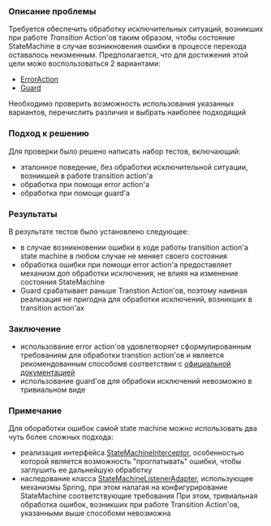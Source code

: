 ### Описание проблемы
Требуется обеспечить обработку исключительных ситуаций, возникших при работе _Transition_ Action'ов таким образом, чтобы 
состояние StateMachine в случае возникновения ошибки в процессе перехода оставалось неизменным. Предполагается, что для 
достижения этой цели можо воспользоваться 2 вариантами: 
- [ErrorAction](https://docs.spring.io/spring-statemachine/docs/current/api/org/springframework/statemachine/config/configurers/AbstractTransitionConfigurer.html#addAction-org.springframework.statemachine.action.Action-org.springframework.statemachine.action.Action-) 
- [Guard](https://docs.spring.io/spring-statemachine/docs/current/api/index.html?org/springframework/statemachine/guard/Guard.html)

Необходимо проверить возможность использования указанных вариантов, перечислить различия и выбрать наиболее подходящий
### Подход к решению
Для проверки было решено написать набор тестов, включающий:
- эталонное поведение, без обработки исключительной ситуации, возникшей в работе transition action'а 
- обработка при помощи error action'а
- обработка при помощи guard'а
### Результаты
В результате тестов было установлено следующее: 
- в случае возникновении ошибки в ходе работы transition action'а state machine в любом случае не меняет своего состояния
- обработка ошибки при помощи error action'а предоставляет механизм доп обработки исключения, не влияя на изменение состояния StateMachine
- Guard срабатывает раньше Transtion Action'ов, поэтому наивная реализация не пригодна для обработки исключений, возникших в transition action'ах
### Заключение
- использование error action'ов удовлетворяет сформулированным требованиям для обработки transtion action'ов и является рекомендованным способомв соответствии с [официальной документацией](https://docs.spring.io/spring-statemachine/docs/current/reference/#statemachine-config-transition-actions-errorhandling)
- использование guard'ов для обрабоки исключений невозможно в тривиальном виде
### Примечание
Для обоработки ошибок самой state machine можно использовать два чуть более сложных подхода:
- реализация интерфейса [StateMachineInterceptor](https://docs.spring.io/spring-statemachine/docs/current/api/index.html?org/springframework/statemachine/guard/Guard.html), особенностью которой является возможность "проглатывать" ошибки, чтобы заглушить ее дальнейшую обработку
- наследование класса [StateMachineListenerAdapter](https://docs.spring.io/spring-statemachine/docs/current/api/org/springframework/statemachine/listener/StateMachineListenerAdapter.html), использующее механизмы Spring, при этом налагая на конфигурирование StateMachine соответствующие требования 
При этом, тривиальная обработка ошибок, возникших при работе Transition Action'ов, указанными выше способоми невозможна
